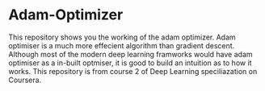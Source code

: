 # Adam-Optimizer
This repository shows you the working of the adam optimizer.
Adam optimiser is a much more effecient algorithm than gradient descent.
Although most of the modern deep learning framworks would have adam optimiser as a in-built optmiser, it is good to build an intuition as to how it works.
This repository is from course 2 of Deep Learning speciliazation on Coursera.
